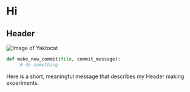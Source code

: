# Hi
## Header






![Image of Yaktocat](https://octodex.github.com/images/yaktocat.png) 





```python
def make_new_commit(file, commit_message):
     # do something
```




























Here is a short, meaningful message that describes my Header making experiments.
